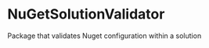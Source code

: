 NuGetSolutionValidator
======================

Package that validates Nuget configuration within a solution